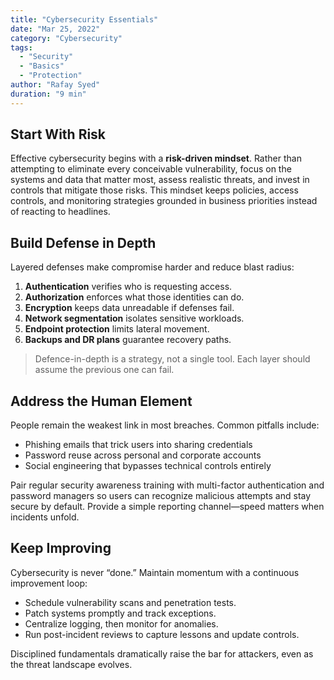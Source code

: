 ```yaml
---
title: "Cybersecurity Essentials"
date: "Mar 25, 2022"
category: "Cybersecurity"
tags:
  - "Security"
  - "Basics"
  - "Protection"
author: "Rafay Syed"
duration: "9 min"
---
```


## Start With Risk

Effective cybersecurity begins with a **risk-driven mindset**. Rather than attempting to eliminate every conceivable vulnerability, focus on the systems and data that matter most, assess realistic threats, and invest in controls that mitigate those risks. This mindset keeps policies, access controls, and monitoring strategies grounded in business priorities instead of reacting to headlines.

## Build Defense in Depth

Layered defenses make compromise harder and reduce blast radius:

1. **Authentication** verifies who is requesting access.  
2. **Authorization** enforces what those identities can do.  
3. **Encryption** keeps data unreadable if defenses fail.  
4. **Network segmentation** isolates sensitive workloads.  
5. **Endpoint protection** limits lateral movement.  
6. **Backups and DR plans** guarantee recovery paths.

> Defence-in-depth is a strategy, not a single tool. Each layer should assume the previous one can fail.

## Address the Human Element

People remain the weakest link in most breaches. Common pitfalls include:

- Phishing emails that trick users into sharing credentials  
- Password reuse across personal and corporate accounts  
- Social engineering that bypasses technical controls entirely

Pair regular security awareness training with multi-factor authentication and password managers so users can recognize malicious attempts and stay secure by default. Provide a simple reporting channel—speed matters when incidents unfold.

## Keep Improving

Cybersecurity is never “done.” Maintain momentum with a continuous improvement loop:

- Schedule vulnerability scans and penetration tests.  
- Patch systems promptly and track exceptions.  
- Centralize logging, then monitor for anomalies.  
- Run post-incident reviews to capture lessons and update controls.

Disciplined fundamentals dramatically raise the bar for attackers, even as the threat landscape evolves.
